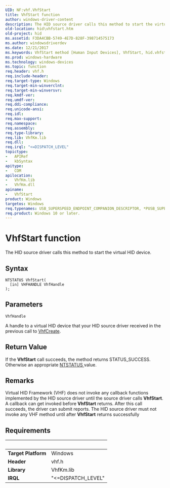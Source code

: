 ```yaml
---
UID: NF:vhf.VhfStart
title: VhfStart function
author: windows-driver-content
description: The HID source driver calls this method to start the virtual HID device.
old-location: hid\vhfstart.htm
old-project: hid
ms.assetid: F3DA4CBB-5749-4E7D-828F-398714575173
ms.author: windowsdriverdev
ms.date: 12/21/2017
ms.keywords: VhfStart method [Human Input Devices], VhfStart, hid.vhfstart, vhf/VhfStart
ms.prod: windows-hardware
ms.technology: windows-devices
ms.topic: function
req.header: vhf.h
req.include-header: 
req.target-type: Windows
req.target-min-winverclnt: 
req.target-min-winversvr: 
req.kmdf-ver: 
req.umdf-ver: 
req.ddi-compliance: 
req.unicode-ansi: 
req.idl: 
req.max-support: 
req.namespace: 
req.assembly: 
req.type-library: 
req.lib: VhfKm.lib
req.dll: 
req.irql: "<=DISPATCH_LEVEL"
topictype:
-	APIRef
-	kbSyntax
apitype:
-	COM
apilocation:
-	VhfKm.lib
-	VhfKm.dll
apiname:
-	VhfStart
product: Windows
targetos: Windows
req.typenames: USB_SUPERSPEED_ENDPOINT_COMPANION_DESCRIPTOR, *PUSB_SUPERSPEED_ENDPOINT_COMPANION_DESCRIPTOR
req.product: Windows 10 or later.
---
```



# VhfStart function
The HID source driver calls this method to start the virtual HID device.

## Syntax

````
NTSTATUS VhfStart(
  [in] VHFHANDLE VhfHandle
);
````

## Parameters

`VhfHandle`

A handle to a virtual HID device that your HID source driver received in the previous call to <a href="..\vhf\nf-vhf-vhfcreate.md">VhfCreate</a>.


## Return Value

If the <b>VhfStart</b> call succeeds, the method returns STATUS_SUCCESS. Otherwise an appropriate <a href="https://msdn.microsoft.com/7792201b-63bb-4db5-803d-2af02893d505">NTSTATUS </a> value.

## Remarks

Virtual HID Framework (VHF) does not invoke any callback functions implemented by the HID source driver until the source driver calls <b>VhfStart</b>. A callback can get invoked before <b>VhfStart</b> returns.  After this call succeeds, the driver can  submit reports. The HID source driver must not invoke any VHF method until after <b>VhfStart</b> returns successfully

## Requirements
| &nbsp; | &nbsp; |
| ---- |:---- |
| **Target Platform** | Windows |
| **Header** | vhf.h |
| **Library** | VhfKm.lib |
| **IRQL** | "<=DISPATCH_LEVEL" |
